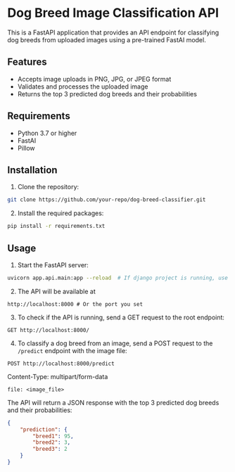 # Dog Breed Image Classification API

This is a FastAPI application that provides an API endpoint for classifying dog breeds from uploaded images using a pre-trained FastAI model.

## Features

- Accepts image uploads in PNG, JPG, or JPEG format
- Validates and processes the uploaded image
- Returns the top 3 predicted dog breeds and their probabilities

## Requirements

- Python 3.7 or higher
- FastAI
- Pillow

## Installation

1. Clone the repository:

```bash
git clone https://github.com/your-repo/dog-breed-classifier.git
```

2. Install the required packages:
```bash
pip install -r requirements.txt
```


## Usage

1. Start the FastAPI server:

```bash
uvicorn app.api.main:app --reload  # If django project is running, use `unvicorn app.api.main:app --reload --port --8001`  or any port of your choice
```

2. The API will be available at 
```
http://localhost:8000 # Or the port you set
```

3. To check if the API is running, send a GET request to the root endpoint:

```
GET http://localhost:8000/
```

4. To classify a dog breed from an image, send a POST request to the ```/predict``` endpoint with the image file:

```
POST http://localhost:8000/predict
```

Content-Type: multipart/form-data

```
file: <image_file>
```

The API will return a JSON response with the top 3 predicted dog breeds and their probabilities:

```json
{
    "prediction": {
        "breed1": 95,
        "breed2": 3,
        "breed3": 2
    }
}
```

